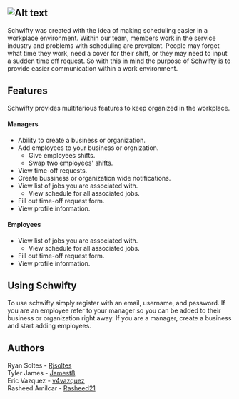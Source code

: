 ![Alt text](http://i.imgur.com/7as8vJK.png?raw=true "Schwifty")
---
Schwifty was created with the idea of making scheduling easier in a workplace environment. Within our team, members work in the service industry and problems with scheduling are prevalent. People may forget what time they work, need a cover for their shift, or they may need to input a sudden time off request. So with this in mind the purpose of Schwifty is to provide easier communication within a work environment.  

## Features
Schwifty provides multifarious features to keep organized in the workplace.
#### Managers
* Ability to create a business or organization.
* Add employees to your business or orgnization.
  * Give employees shifts.
  * Swap two employees' shifts.
* View time-off requests.
* Create bussiness or organization wide notifications.
* View list of jobs you are associated with.
  * View schedule for all associated jobs.
* Fill out time-off request form.
* View profile information.
#### Employees
* View list of jobs you are associated with.
  * View schedule for all associated jobs.
* Fill out time-off request form.
* View profile information.
## Using Schwifty
To use schwifty simply register with an email, username, and password. If you are an employee refer to your manager so you can be added to their business or organization right away. If you are a manager, create a business and start adding employees.
## Authors
Ryan Soltes - [Rjsoltes](https://github.com/Rjsoltes)  
Tyler James - [Jamest8](https://github.com/Jamest8)   
Eric Vazquez - [v4vazquez](https://github.com/v4vazquez)   
Rasheed Amilcar - [Rasheed21](https://github.com/Rasheed21)   
